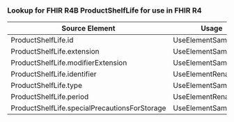 ### Lookup for FHIR R4B ProductShelfLife for use in FHIR R4

| Source Element | Usage | Target |
| -------------- | ----- | ------ |
| ProductShelfLife.id | UseElementSameName | ProductShelfLife.id |
| ProductShelfLife.extension | UseElementSameName | ProductShelfLife.extension |
| ProductShelfLife.modifierExtension | UseElementSameName | ProductShelfLife.modifierExtension |
| ProductShelfLife.identifier | UseElementRenamed | ProductShelfLife.identifier |
| ProductShelfLife.type | UseElementSameName | ProductShelfLife.type |
| ProductShelfLife.period | UseElementRenamed | ProductShelfLife.period |
| ProductShelfLife.specialPrecautionsForStorage | UseElementSameName | ProductShelfLife.specialPrecautionsForStorage |

